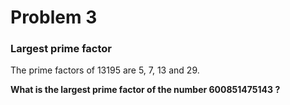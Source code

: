 # Problem 3 

### Largest prime factor

The prime factors of 13195 are 5, 7, 13 and 29.

**What is the largest prime factor of the number 600851475143 ?**